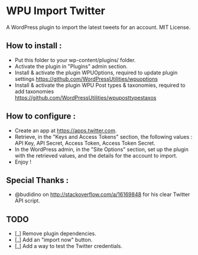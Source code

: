 WPU Import Twitter
======

A WordPress plugin to import the latest tweets for an account. MIT License.


How to install :
---

* Put this folder to your wp-content/plugins/ folder.
* Activate the plugin in "Plugins" admin section.
* Install & activate the plugin WPUOptions, required to update plugin settings https://github.com/WordPressUtilities/wpuoptions
* Install & activate the plugin WPU Post types & taxonomies, required to add taxonomies https://github.com/WordPressUtilities/wpuposttypestaxos


How to configure :
---

* Create an app at https://apps.twitter.com.
* Retrieve, in the "Keys and Access Tokens" section, the following values : API Key, API Secret, Access Token, Access Token Secret.
* In the WordPress admin, in the "Site Options" section, set up the plugin with the retrieved values, and the details for the account to import.
* Enjoy !


Special Thanks :
---

* @budidino on http://stackoverflow.com/a/16169848 for his clear Twitter API script.


TODO
---

* [_] Remove plugin dependencies.
* [_] Add an "import now" button.
* [_] Add a way to test the Twitter credentials.